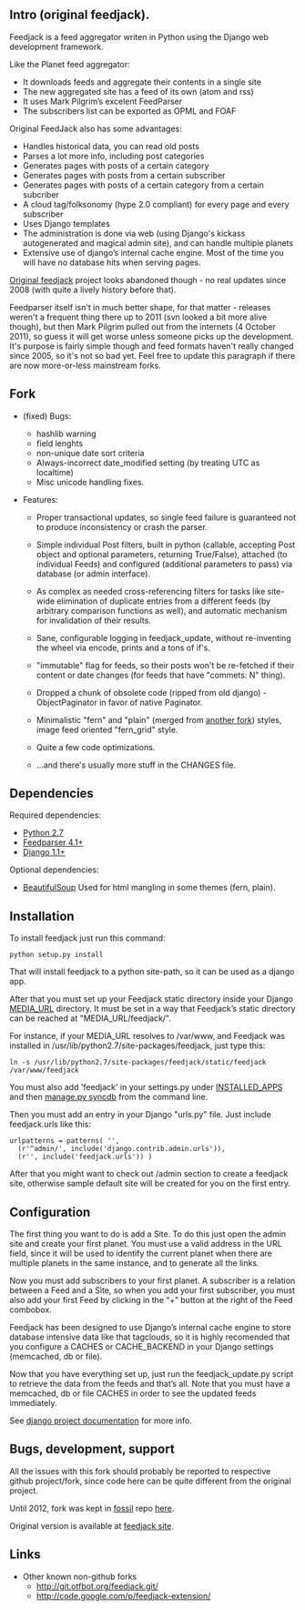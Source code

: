 Intro (original feedjack).
--------------------

Feedjack is a feed aggregator writen in Python using the Django web development
framework.

Like the Planet feed aggregator:

* It downloads feeds and aggregate their contents in a single site
* The new aggregated site has a feed of its own (atom and rss)
* It uses Mark Pilgrim’s excelent FeedParser
* The subscribers list can be exported as OPML and FOAF

Original FeedJack also has some advantages:

* Handles historical data, you can read old posts
* Parses a lot more info, including post categories
* Generates pages with posts of a certain category
* Generates pages with posts from a certain subscriber
* Generates pages with posts of a certain category from a certain subcriber
* A cloud tag/folksonomy (hype 2.0 compliant) for every page and every
  subscriber
* Uses Django templates
* The administration is done via web (using Django's kickass autogenerated
  and magical admin site), and can handle multiple planets
* Extensive use of django’s internal cache engine. Most of the time you
  will have no database hits when serving pages.

[Original feedjack](http://www.feedjack.org/) project looks abandoned though -
no real updates since 2008 (with quite a lively history before that).

Feedparser itself isn't in much better shape, for that matter - releases weren't
a frequent thing there up to 2011 (svn looked a bit more alive though), but then
Mark Pilgrim pulled out from the internets (4 October 2011), so guess it will
get worse unless someone picks up the development.
It's purpose is fairly simple though and feed formats haven't really changed
since 2005, so it's not so bad yet.
Feel free to update this paragraph if there are now more-or-less mainstream
forks.


Fork
--------------------

* (fixed) Bugs:
  * hashlib warning
  * field lenghts
  * non-unique date sort criteria
  * Always-incorrect date_modified setting (by treating UTC as localtime)
  * Misc unicode handling fixes.

* Features:

  * Proper transactional updates, so single feed failure is guaranteed not to
    produce inconsistency or crash the parser.

  * Simple individual Post filters, built in python (callable, accepting Post
    object and optional parameters, returning True/False), attached (to individual
    Feeds) and configured (additional parameters to pass) via database (or admin
    interface).

  * As complex as needed cross-referencing filters for tasks like site-wide
    elimination of duplicate entries from a different feeds (by arbitrary
    comparison functions as well), and automatic mechanism for invalidation of
    their results.

  * Sane, configurable logging in feedjack_update, without re-inventing the wheel
    via encode, prints and a tons of if's.

  * "immutable" flag for feeds, so their posts won't be re-fetched if their
    content or date changes (for feeds that have "commets: N" thing).

  * Dropped a chunk of obsolete code (ripped from old django) - ObjectPaginator in
    favor of native Paginator.

  * Minimalistic "fern" and "plain" (merged from [another
    fork](http://git.otfbot.org/feedjack.git/)) styles, image feed oriented
    "fern_grid" style.

  * Quite a few code optimizations.
  * ...and there's usually more stuff in the CHANGES file.


Dependencies
--------------------

Required dependencies:

* [Python 2.7](python.org)
* [Feedparser 4.1+](feedparser.org)
* [Django 1.1+](djangoproject.com)


Optional dependencies:

* [BeautifulSoup](http://www.crummy.com/software/BeautifulSoup/)
  Used for html mangling in some themes (fern, plain).


Installation
--------------------

To install feedjack just run this command:

    python setup.py install

That will install feedjack to a python site-path, so it can be used as a django
app.

After that you must set up your Feedjack static directory inside your Django
[MEDIA_URL](http://docs.djangoproject.com/en/dev/ref/settings/#media-url)
directory.
It must be set in a way that Feedjack’s static directory can be reached at
"MEDIA_URL/feedjack/".

For instance, if your MEDIA_URL resolves to /var/www, and Feedjack was installed
in /usr/lib/python2.7/site-packages/feedjack, just type this:

    ln -s /usr/lib/python2.7/site-packages/feedjack/static/feedjack /var/www/feedjack

You must also add 'feedjack' in your settings.py under
[INSTALLED_APPS](http://docs.djangoproject.com/en/dev/ref/settings/#installed-apps)
and then [manage.py
syncdb](http://docs.djangoproject.com/en/dev/ref/django-admin/#syncdb) from the
command line.

Then you must add an entry in your Django "urls.py" file.
Just include feedjack.urls like this:

    urlpatterns = patterns( '',
      (r'^admin/', include('django.contrib.admin.urls')),
      (r'', include('feedjack.urls')) )

After that you might want to check out /admin section to create a feedjack site,
otherwise sample default site will be created for you on the first entry.


Configuration
--------------------

The first thing you want to do is add a Site. To do this just open the admin
site and create your first planet. You must use a valid address in the URL
field, since it will be used to identify the current planet when there are
multiple planets in the same instance, and to generate all the links.

Now you must add subscribers to your first planet. A subscriber is a relation
between a Feed and a Site, so when you add your first subscriber, you must also
add your first Feed by clicking in the “+” button at the right of the Feed
combobox.

Feedjack has been designed to use Django’s internal cache engine to store
database intensive data like that tagclouds, so it is highly recomended that you
configure a CACHES or CACHE_BACKEND in your Django settings (memcached, db or
file).

Now that you have everything set up, just run the feedjack_update.py script to
retrieve the data from the feeds and that’s all. Note that you must have a
memcached, db or file CACHES in order to see the updated feeds immediately.

See [django project
documentation](http://docs.djangoproject.com/en/dev/topics/cache/#setting-up-the-cache)
for more info.


Bugs, development, support
--------------------

All the issues with this fork should probably be reported to respective github
project/fork, since code here can be quite different from the original project.

Until 2012, fork was kept in [fossil](http://www.fossil-scm.org/) repo
[here](http://fraggod.net/code/fossil/feedjack/).

Original version is available at [feedjack site](http://www.feedjack.org/).


Links
--------------------

* Other known non-github forks
  * http://git.otfbot.org/feedjack.git/
  * http://code.google.com/p/feedjack-extension/
